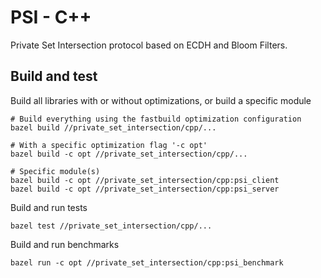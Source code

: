 # PSI - C++

Private Set Intersection protocol based on ECDH and Bloom Filters.

## Build and test


Build all libraries with or without optimizations, or build a specific module

```
# Build everything using the fastbuild optimization configuration
bazel build //private_set_intersection/cpp/...

# With a specific optimization flag '-c opt'
bazel build -c opt //private_set_intersection/cpp/...

# Specific module(s)
bazel build -c opt //private_set_intersection/cpp:psi_client
bazel build -c opt //private_set_intersection/cpp:psi_server
```

Build and run tests

```
bazel test //private_set_intersection/cpp/...
```

Build and run benchmarks

```
bazel run -c opt //private_set_intersection/cpp:psi_benchmark
```
